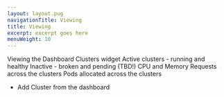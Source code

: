 ```yaml
---
layout: layout.pug
navigationTitle: Viewing
title: Viewing
excerpt: excerpt goes here
menuWeight: 10
---
```

Viewing the Dashboard
Clusters widget
Active clusters - running and healthy
Inactive - broken and pending (TBD!)
CPU and Memory Requests across the clusters
Pods allocated across the clusters
+ Add Cluster from the dashboard
